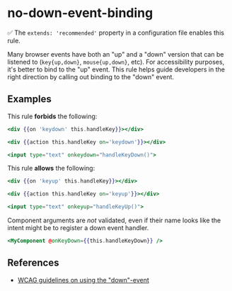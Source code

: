 # no-down-event-binding

✅ The `extends: 'recommended'` property in a configuration file enables this rule.

Many browser events have both an "up" and a "down" version that can be listened to (`key{up,down}`, `mouse{up,down}`, etc). For accessibility purposes, it's better to bind to the "up" event. This rule helps guide developers in the right direction by calling out binding to the "down" event.

## Examples

This rule **forbids** the following:

```hbs
<div {{on 'keydown' this.handleKey}}></div>
```

```hbs
<div {{action this.handleKey on='keydown'}}></div>
```

```hbs
<input type="text" onkeydown="handleKeyDown()">
```

This rule **allows** the following:

```hbs
<div {{on 'keyup' this.handleKey}}></div>
```

```hbs
<div {{action this.handleKey on='keyup'}}></div>
```

```hbs
<input type="text" onkeyup="handleKeyUp()">
```

Component arguments are _not_ validated, even if their name looks like the intent might be to register a down event handler.

```hbs
<MyComponent @onKeyDown={{this.handleKeyDown}} />
```

## References

- [WCAG guidelines on using the "down"-event](https://www.w3.org/WAI/WCAG21/Techniques/failures/F101)
